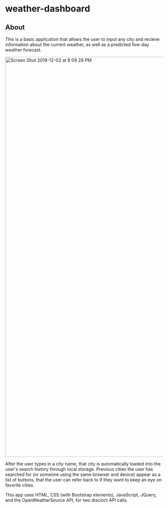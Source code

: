 # weather-dashboard


## About

This is a basic application that allows the user to input any city and recieve information about the current weather, as well as a predicted five-day weather forecast. 

<img width="1277" alt="Screen Shot 2019-12-02 at 8 09 29 PM" src="https://user-images.githubusercontent.com/55324845/70014239-caeeec00-153f-11ea-8638-dea7a7ad31a7.png">

After the user types in a city name, that city is automatically loaded into the user's search history through local storage. Previous cities the user has searched for (or someone using the same browser and device) appear as a list of buttons, that the user can refer back to if they want to keep an eye on favorite cities. 


This app uses HTML, CSS (with Bootstrap elements), JavaScript, JQuery, and the OpenWeatherSource API, for two discinct API calls. 
